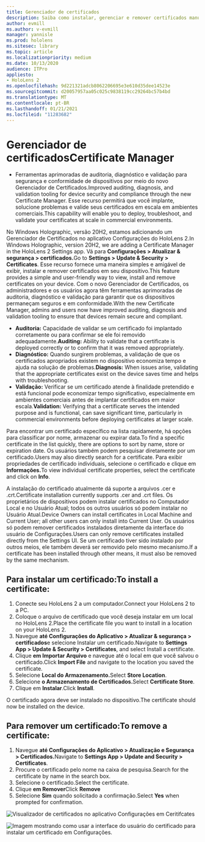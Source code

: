 ```yaml
---
title: Gerenciador de certificados
description: Saiba como instalar, gerenciar e remover certificados manualmente em dispositivos de realidade misturada do HoloLens 2.
author: evmill
ms.author: v-evmill
manager: yannisle
ms.prod: hololens
ms.sitesec: library
ms.topic: article
ms.localizationpriority: medium
ms.date: 10/13/2020
audience: ITPro
appliesto:
- HoloLens 2
ms.openlocfilehash: 9d221321adcb8062206695e3e610d35dee14523e
ms.sourcegitcommit: d20057957aa05c025c9838119cc29264bc57b4bd
ms.translationtype: MT
ms.contentlocale: pt-BR
ms.lasthandoff: 01/21/2021
ms.locfileid: "11283682"
---
```

# <span data-ttu-id="4cf0d-103">Gerenciador de certificados</span><span class="sxs-lookup"><span data-stu-id="4cf0d-103">Certificate Manager</span></span>

- <span data-ttu-id="4cf0d-104">Ferramentas aprimoradas de auditoria, diagnóstico e validação para segurança e conformidade de dispositivos por meio do novo Gerenciador de Certificados.</span><span class="sxs-lookup"><span data-stu-id="4cf0d-104">Improved auditing, diagnosis, and validation tooling for device security and compliance through the new Certificate Manager.</span></span> <span data-ttu-id="4cf0d-105">Esse recurso permitirá que você implante, solucione problemas e valide seus certificados em escala em ambientes comerciais.</span><span class="sxs-lookup"><span data-stu-id="4cf0d-105">This capability will enable you to deploy, troubleshoot, and validate your certificates at scale in commercial environments.</span></span>

<span data-ttu-id="4cf0d-106">No Windows Holographic, versão 20H2, estamos adicionando um Gerenciador de Certificados no aplicativo Configurações do HoloLens 2.</span><span class="sxs-lookup"><span data-stu-id="4cf0d-106">In Windows Holographic, version 20H2, we are adding a Certificate Manager in the HoloLens 2 Settings app.</span></span> <span data-ttu-id="4cf0d-107">Vá para **Configurações > Atualizar & segurança > certificados.**</span><span class="sxs-lookup"><span data-stu-id="4cf0d-107">Go to **Settings > Update & Security > Certificates**.</span></span> <span data-ttu-id="4cf0d-108">Esse recurso fornece uma maneira simples e amigável de exibir, instalar e remover certificados em seu dispositivo.</span><span class="sxs-lookup"><span data-stu-id="4cf0d-108">This feature provides a simple and user-friendly way to view, install and remove certificates on your device.</span></span> <span data-ttu-id="4cf0d-109">Com o novo Gerenciador de Certificados, os administradores e os usuários agora têm ferramentas aprimoradas de auditoria, diagnóstico e validação para garantir que os dispositivos permaneçam seguros e em conformidade.</span><span class="sxs-lookup"><span data-stu-id="4cf0d-109">With the new Certificate Manager, admins and users now have improved auditing, diagnosis and validation tooling to ensure that devices remain secure and compliant.</span></span> 

-   <span data-ttu-id="4cf0d-110">**Auditoria:** Capacidade de validar se um certificado foi implantado corretamente ou para confirmar se ele foi removido adequadamente.</span><span class="sxs-lookup"><span data-stu-id="4cf0d-110">**Auditing:** Ability to validate that a certificate is deployed correctly or to confirm that it was removed appropriately.</span></span> 
-   <span data-ttu-id="4cf0d-111">**Diagnóstico:** Quando surgirem problemas, a validação de que os certificados apropriados existem no dispositivo economiza tempo e ajuda na solução de problemas.</span><span class="sxs-lookup"><span data-stu-id="4cf0d-111">**Diagnosis:** When issues arise, validating that the appropriate certificates exist on the device saves time and helps with troubleshooting.</span></span> 
-   <span data-ttu-id="4cf0d-112">**Validação:** Verificar se um certificado atende à finalidade pretendido e está funcional pode economizar tempo significativo, especialmente em ambientes comerciais antes de implantar certificados em maior escala.</span><span class="sxs-lookup"><span data-stu-id="4cf0d-112">**Validation:** Verifying that a certificate serves the intended purpose and is functional, can save significant time, particularly in commercial environments before deploying certificates at larger scale.</span></span>

<span data-ttu-id="4cf0d-113">Para encontrar um certificado específico na lista rapidamente, há opções para classificar por nome, armazenar ou expirar data.</span><span class="sxs-lookup"><span data-stu-id="4cf0d-113">To find a specific certificate in the list quickly, there are options to sort by name, store or expiration date.</span></span> <span data-ttu-id="4cf0d-114">Os usuários também podem pesquisar diretamente por um certificado.</span><span class="sxs-lookup"><span data-stu-id="4cf0d-114">Users may also directly search for a certificate.</span></span> <span data-ttu-id="4cf0d-115">Para exibir propriedades de certificado individuais, selecione o certificado e clique em **Informações.**</span><span class="sxs-lookup"><span data-stu-id="4cf0d-115">To view individual certificate properties, select the certificate and click on **Info**.</span></span> 

<span data-ttu-id="4cf0d-116">A instalação do certificado atualmente dá suporte a arquivos .cer e .crt.</span><span class="sxs-lookup"><span data-stu-id="4cf0d-116">Certificate installation currently supports .cer and .crt files.</span></span> <span data-ttu-id="4cf0d-117">Os proprietários de dispositivos podem instalar certificados no Computador Local e no Usuário Atual;  todos os outros usuários só podem instalar no Usuário Atual.</span><span class="sxs-lookup"><span data-stu-id="4cf0d-117">Device Owners can install certificates in Local Machine and Current User;  all other users can only install into Current User.</span></span> <span data-ttu-id="4cf0d-118">Os usuários só podem remover certificados instalados diretamente da interface do usuário de Configurações.</span><span class="sxs-lookup"><span data-stu-id="4cf0d-118">Users can only remove certificates installed directly from the Settings UI.</span></span> <span data-ttu-id="4cf0d-119">Se um certificado tiver sido instalado por outros meios, ele também deverá ser removido pelo mesmo mecanismo.</span><span class="sxs-lookup"><span data-stu-id="4cf0d-119">If a certificate has been installed through other means, it must also be removed by the same mechanism.</span></span>

## <span data-ttu-id="4cf0d-120">Para instalar um certificado:</span><span class="sxs-lookup"><span data-stu-id="4cf0d-120">To install a certificate:</span></span> 

1.  <span data-ttu-id="4cf0d-121">Conecte seu HoloLens 2 a um computador.</span><span class="sxs-lookup"><span data-stu-id="4cf0d-121">Connect your HoloLens 2 to a PC.</span></span>
1.  <span data-ttu-id="4cf0d-122">Coloque o arquivo de certificado que você deseja instalar em um local no HoloLens 2.</span><span class="sxs-lookup"><span data-stu-id="4cf0d-122">Place the certificate file you want to install in a location on your HoloLens 2.</span></span>
1.  <span data-ttu-id="4cf0d-123">Navegue **até Configurações do Aplicativo > Atualizar & segurança > certificados**e selecione Instalar um certificado.</span><span class="sxs-lookup"><span data-stu-id="4cf0d-123">Navigate to **Settings App > Update & Security > Certificates**, and select Install a certificate.</span></span>
1.  <span data-ttu-id="4cf0d-124">Clique **em Importar Arquivo** e navegue até o local em que você salvou o certificado.</span><span class="sxs-lookup"><span data-stu-id="4cf0d-124">Click **Import File** and navigate to the location you saved the certificate.</span></span>
1.  <span data-ttu-id="4cf0d-125">Selecione **Local do Armazenamento.**</span><span class="sxs-lookup"><span data-stu-id="4cf0d-125">Select **Store Location**.</span></span>
1.  <span data-ttu-id="4cf0d-126">Selecione **o Armazenamento de Certificados.**</span><span class="sxs-lookup"><span data-stu-id="4cf0d-126">Select **Certificate Store**.</span></span>
1.  <span data-ttu-id="4cf0d-127">Clique em **Instalar**.</span><span class="sxs-lookup"><span data-stu-id="4cf0d-127">Click **Install**.</span></span>

<span data-ttu-id="4cf0d-128">O certificado agora deve ser instalado no dispositivo.</span><span class="sxs-lookup"><span data-stu-id="4cf0d-128">The certificate should now be installed on the device.</span></span>

## <span data-ttu-id="4cf0d-129">Para remover um certificado:</span><span class="sxs-lookup"><span data-stu-id="4cf0d-129">To remove a certificate:</span></span> 
1. <span data-ttu-id="4cf0d-130">Navegue **até Configurações do Aplicativo > Atualização e Segurança > Certificados.**</span><span class="sxs-lookup"><span data-stu-id="4cf0d-130">Navigate to **Settings App > Update and Security > Certificates**.</span></span>
1. <span data-ttu-id="4cf0d-131">Procure o certificado pelo nome na caixa de pesquisa.</span><span class="sxs-lookup"><span data-stu-id="4cf0d-131">Search for the certificate by name in the search box.</span></span>
1. <span data-ttu-id="4cf0d-132">Selecione o certificado.</span><span class="sxs-lookup"><span data-stu-id="4cf0d-132">Select the certificate.</span></span>
1. <span data-ttu-id="4cf0d-133">Clique **em Remover**</span><span class="sxs-lookup"><span data-stu-id="4cf0d-133">Click **Remove**</span></span>
1. <span data-ttu-id="4cf0d-134">Selecione **Sim** quando solicitado a confirmação.</span><span class="sxs-lookup"><span data-stu-id="4cf0d-134">Select **Yes** when prompted for confirmation.</span></span>


![Visualizador de certificados no aplicativo Configurações em Ceritifcates](images/certificate-viewer-device.jpg)

![Imagem mostrando como usar a interface do usuário do certificado para instalar um certificado em Configurações.](images/certificate-device-install.jpg)
